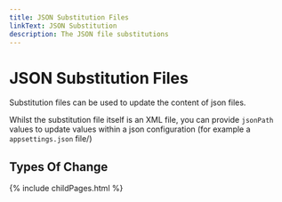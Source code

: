 ```yaml
---
title: JSON Substitution Files
linkText: JSON Substitution
description: The JSON file substitutions
---
```


# JSON Substitution Files

Substitution files can be used to update the content of json files.

Whilst the substitution file itself is an XML file, you can provide `jsonPath` values to update values within a json configuration (for example a `appsettings.json` file/)

## Types Of Change

{% include childPages.html %}

